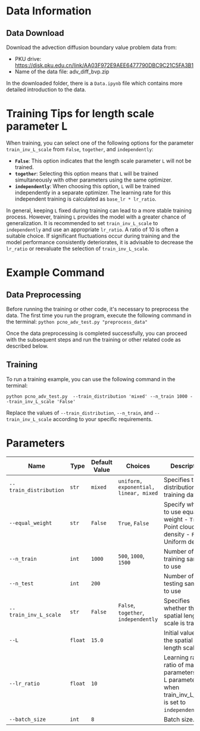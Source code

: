 # Data Information
## Data Download
Download the advection diffusion boundary value problem data from:
- PKU drive: https://disk.pku.edu.cn/link/AA03F972E9AEE6477790DBC9C21C5FA3B1
- Name of the data file: adv_diff_bvp.zip

In the downloaded folder, there is a `Data.ipynb` file which contains more detailed introduction to the data.


# Training Tips for length scale parameter L
When training, you can select one of the following options for the parameter `train_inv_L_scale` from `False`, `together`, and `independently`:
- **`False`**: This option indicates that the length scale parameter `L` will not be trained.
- **`together`**: Selecting this option means that `L` will be trained simultaneously with other parameters using the same optimizer.
- **`independently`**: When choosing this option, `L` will be trained independently in a separate optimizer. The learning rate for this independent training is calculated as `base_lr * lr_ratio`.

In general, keeping `L` fixed during training can lead to a more stable training process. However, training `L` provides the model with a greater chance of generalization. It is recommended to set `train_inv_L_scale` to `independently` and use an appropriate `lr_ratio`. A ratio of 10 is often a suitable choice. If significant fluctuations occur during training and the model performance consistently deteriorates, it is advisable to decrease the `lr_ratio` or reevaluate the selection of `train_inv_L_scale`.


# Example Command

## Data Preprocessing
Before running the training or other code, it's necessary to preprocess the data. The first time you run the program, execute the following command in the terminal:
`python pcno_adv_test.py "preprocess_data"`

Once the data preprocessing is completed successfully, you can proceed with the subsequent steps and run the training or other related code as described below.

## Training
To run a training example, you can use the following command in the terminal:

`python pcno_adv_test.py  --train_distribution 'mixed' --n_train 1000 --train_inv_L_scale 'False'`

Replace the values of `--train_distribution`, `--n_train`, and `--train_inv_L_scale` according to your specific requirements.



# Parameters

| Name             | Type    | Default Value | Choices                              | Description                                                                                                                                                                                                        |
| ----------------- | ------- | ------------- | ------------------------------------ | ------------------------------------------------------------------------------------------------------------------------------------------------------------------------------------------------------------------ |
| `--train_distribution`   | `str`   | `mixed`       | `uniform, exponential, linear, mixed`        | Specifies the distribution of training data           |
| `--equal_weight` | `str`   |  `False`        | `True`, `False`           | Specify whether to use equal weight   - `True`: Point cloud density - `False`: Uniform density|
| `--n_train`      | `int`   | `1000`        | `500`, `1000`, `1500`                | Number of training samples to use|
| `--n_test`       | `int`   | `200`         |              | Number of testing samples to use|
| `--train_inv_L_scale`   | `str`   | `False`       | `False`, `together`, `independently` | Specifies whether the spatial length scale is trained.|
| `--L`           | `float` | `15.0`         |                                      | Initial value of the spatial length scale Ly.          |
| `--lr_ratio`     | `float` | `10`          |                                      | Learning rate ratio of main parameters and L parameters when train_inv_L_scale is set to `independently`. |
| `--batch_size`     | `int` | `8`          |                                      | Batch size. |